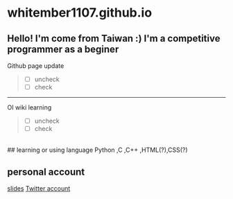 # whitember1107.github.io
Hello! I'm come from Taiwan :)
I'm a competitive programmer as a beginer
---
Github page update
> - [ ] uncheck
> - [ ] check
---
OI wiki learning 
> - [ ] uncheck
> - [ ] check
<br>
## learning or using language
Python ,C ,C++ ,HTML(?),CSS(?)

## personal account
[slides](https://slides.com/whitember)
[Twitter account](https://twitter.com/whitember_)
